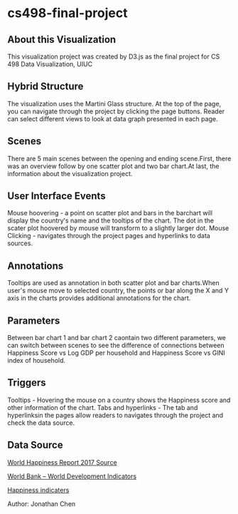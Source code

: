 # cs498-final-project

## About this Visualization

This visualization project was created by D3.js as the final project for CS 498 Data Visualization, UIUC

## Hybrid Structure

The visualization uses the Martini Glass structure. At the top of the page, you can navigate through the project by clicking the page buttons. Reader can select different views to look at data graph presented in each page.

## Scenes

There are 5 main scenes between the opening and ending scene.First, there was an overview follow by one scatter plot and two bar chart.At last, the information about the visualization project.

## User Interface Events

Mouse hoovering - a point on scatter plot and bars in the barchart will display the countryʻs name and the tooltips of the chart. The dot in the scater plot hoovered by mouse will transform to a slightly larger dot.
Mouse Clicking - navigates through the project pages and hyperlinks to data sources.

## Annotations

Tooltips are used as annotation in both scatter plot and bar charts.When user's mouse move to selected country, the points or bar along the X and Y axis in the charts provides additional annotations for the chart.

## Parameters

Between bar chart 1 and bar chart 2 caontain two different parameters, we can switch between scenes to see the difference of connections between Happiness Score vs Log GDP per household and Happiness Score vs GINI index of household.

## Triggers

Tooltips - Hovering the mouse on a country shows the Happiness score and other information of the chart. 
Tabs and hyperlinks - The tab and hyperlinksin the pages allow readers to navigates through the project and check the data source.

## Data Source

[World Happiness Report 2017 Source](http://worldhappiness.report/ed/2017/)

[World Bank – World Development Indicators](http://data.worldbank.org/indicator/NY.GDP.PCAP.PP.KD)

[Happiness indicaters](https://data.world/laurel/world-happiness-report-data)

Author: Jonathan Chen